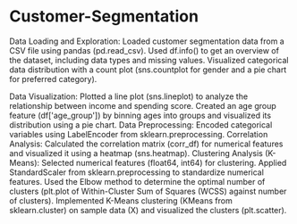 # Customer-Segmentation
Data Loading and Exploration:
    Loaded customer segmentation data from a CSV file using pandas (pd.read_csv).
    Used df.info() to get an overview of the dataset, including data types and missing values.
    Visualized categorical data distribution with a count plot (sns.countplot for gender and a pie chart for preferred category).

Data Visualization:
    Plotted a line plot (sns.lineplot) to analyze the relationship between income and spending score.
    Created an age group feature (df['age_group']) by binning ages into groups and visualized its distribution using a pie chart.
Data Preprocessing:
    Encoded categorical variables using LabelEncoder from sklearn.preprocessing.
Correlation Analysis:
    Calculated the correlation matrix (corr_df) for numerical features and visualized it using a heatmap (sns.heatmap).
Clustering Analysis (K-Means):
    Selected numerical features (float64, int64) for clustering.
    Applied StandardScaler from sklearn.preprocessing to standardize numerical features.
    Used the Elbow method to determine the optimal number of clusters (plt.plot of Within-Cluster Sum of Squares (WCSS) against number of clusters).
    Implemented K-Means clustering (KMeans from sklearn.cluster) on sample data (X) and visualized the clusters (plt.scatter).
